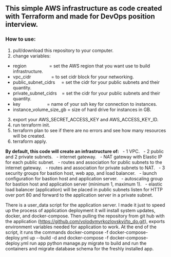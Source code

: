 ## This simple AWS infrastructure as code created with Terraform and made for DevOps position interview.

### How to use:
1. pull/download this repository to your computer.
2. change variables:
- region                  = set the AWS region that you want use to build infrastructure.
- vpc_cidr                = to set cidr block for your networking.
- public_subnet_cidrs     = set the cidr for your public subnets and their quantity.
- private_subnet_cidrs    = set the cidr for your public subnets and their quantity.
- key                     = name of your ssh key for connection to instances.
- instance_volume_size_gb = size of hard drive for instances in GB.
3. export your AWS_SECRET_ACCESS_KEY and AWS_ACCESS_KEY_ID.
4. run terraform init.
5. terraform plan to see if there are no errors and see how many resources will be created.
6. terraform apply.

**By default, this code will create an infrastructure of:**
  - 1 VPC.
  - 2 public and 2 private subnets.
  - internet gateway.
  - NAT gateway with Elastic IP for each public subnet.
  - routes and association for public subnets to the internet gateway.
  - routes and association for private subnets to NAT.
  - 3 security groups for bastion host, web app, and load balancer.
  - launch configuration for bastion host and application server.
  - autoscaling group for bastion host and application server (minimum 1, maximum 1).
  - elastic load balancer (application) will be placed in public subnets listen for HTTP over port 80 and forward to the application server in a private subnet.

There is a user_data script for the application server. I made it just to speed up the process of application deployment
it will install system updates, docker, and docker-compose.
Then pulling the repository from git hub with the application (https://github.com/volodymyrkozlovskyi/to_do.git),
exports environment variables needed for application to work.
At the end of the script, it runs the commands docker-compose -f docker-compose-deploy.yml up --build -d and docker-compose -f docker-compose-deploy.yml run app python manage.py migrate
to build and run the containers and migrate database schema for the freshly installed app.
